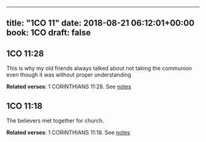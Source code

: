
---
title: "1CO 11"
date: 2018-08-21 06:12:01+00:00
book: 1CO
draft: false
---

## 1CO 11:28

This is why my old friends always talked about not taking the communion even though it was without proper understanding

**Related verses**: 1 CORINTHIANS 11:28. See [notes](https://my.bible.com/notes/2971042972126928933)


## 1CO 11:18

The believers met together for church.

**Related verses**: 1 CORINTHIANS 11:18. See [notes](https://my.bible.com/notes/2970319188826776249)

